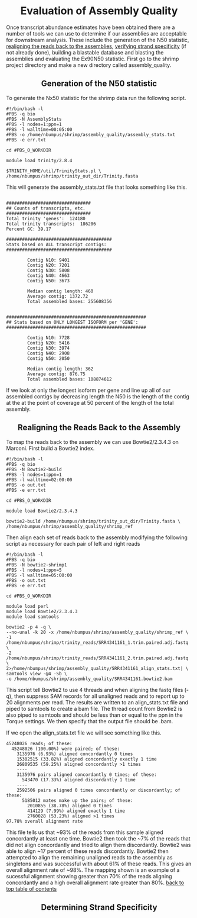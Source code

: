 <h1 align="center"><a id="top"></a>Evaluation of Assembly Quality</h1>

<p>Once transcript abundance estimates have been obtained there are a number of tools we can use to determine if our assemblies are acceptable for downstream analysis.  These include the generation of the N50 statistic, <a href="#align">realigning the reads back to the assemblies</a>, <a href="#specificity">verifying strand specificity</a> (if not already done), building a blastable database and blasting the assemblies and evaluating the Ex90N50 statistic.  First go to the shrimp project directory and make a new directory called assembly_quality.</p>

<h2 align="center">Generation of the N50 statistic</h2>

<p>To generate the Nx50 statistic for the shrimp data run the following script.</p>

```
#!/bin/bash -l
#PBS -q bio
#PBS -N AssemblyStats
#PBS -l nodes=1:ppn=1
#PBS -l walltime=00:05:00
#PBS -o /home/nbumpus/shrimp/assembly_quality/assembly_stats.txt
#PBS -e err.txt

cd #PBS_O_WORKDIR

module load trinity/2.8.4

$TRINITY_HOME/util/TrinityStats.pl \
/home/nbumpus/shrimp/trinity_out_dir/Trinity.fasta
```

<p>This will generate the assembly_stats.txt file that looks something like this.</p>

```

################################
## Counts of transcripts, etc.
################################
Total trinity 'genes':  124180
Total trinity transcripts:	186206
Percent GC: 39.17

########################################
Stats based on ALL transcript contigs:
########################################

        Contig N10: 9401
        Contig N20: 7201
        Contig N30: 5808
        Contig N40: 4663
        Contig N50: 3673

        Median contig length: 460
        Average contig: 1372.72
        Total assembled bases: 255608356


#####################################################
## Stats based on ONLY LONGEST ISOFORM per 'GENE':
#####################################################

        Contig N10: 7728
        Contig N20: 5416
        Contig N30: 3974
        Contig N40: 2908
        Contig N50: 2050

        Median contig length: 362
        Average contig: 876.75
        Total assembled bases: 108874612

```
<p>If we look at only the longest isoform per gene and line up all of our assembled contigs by decreasing length the N50 is the length of the contig at the at the point of coverage at 50 percent of the length of the total assembly.</p>

<h2 align="center">Realigning the Reads Back to the Assembly<a id="align"></a></h2>

<p>To map the reads back to the assembly we can use Bowtie2/2.3.4.3 on Marconi.  First build a Bowtie2 index.</p>

```
#!/bin/bash -l
#PBS -q bio
#PBS -N Bowtie2-build
#PBS -l nodes=1:ppn=1
#PBS -l walltime=02:00:00
#PBS -o out.txt
#PBS -e err.txt

cd #PBS_O_WORKDIR

module load Bowtie2/2.3.4.3

bowtie2-build /home/nbumpus/shrimp/trinity_out_dir/Trinity.fasta \
/home/nbumpus/shrimp/assembly_quality/shrimp_ref
```
<p>Then align each set of reads back to the assembly modifying the following script as necessary for each pair of left and right reads</p>

```
#!/bin/bash -l
#PBS -q bio
#PBS -N bowtie2-shrimp1
#PBS -l nodes=1:ppn=5
#PBS -l walltime=05:00:00
#PBS -o out.txt
#PBS -e err.txt

cd #PBS_O_WORKDIR

module load perl
module load Bowtie2/2.3.4.3
module load samtools

bowtie2 -p 4 -q \
--no-unal -k 20 -x /home/nbumpus/shrimp/assembly_quality/shrimp_ref \
-1 /home/nbumpus/shrimp/trinity_reads/SRR4341161_1.trim.paired.adj.fastq \
-2 /home/nbumpus/shrimp/trinity_reads/SRR4341161_2.trim.paired.adj.fastq \
2>/home/nbumpus/shrimp/assembly_quality/SRR4341161_align_stats.txt| \
samtools view -@4 -Sb \
-o /home/nbumpus/shrimp/assembly_quality/SRR4341161.bowtie2.bam
```
<p>This script tell Bowtie2 to use 4 threads and when aligning the fastq files (-q), then suppress SAM records for all unaligned reads and to report up to 20 alignments per read.  The results are written to an align_stats.txt file and piped to samtools to create a bam file.  The thread count from Bowtie2 is also piped to samtools and should be less than or equal to the ppn in the Torque settings.  We then specify that the output file should be .bam.</p>

<p>If we open the align_stats.txt file we will see something like this.</p>

```
45248026 reads; of these:
  45248026 (100.00%) were paired; of these:
    3135976 (6.93%) aligned concordantly 0 times
    15302515 (33.82%) aligned concordantly exactly 1 time
    26809535 (59.25%) aligned concordantly >1 times
    ----
    3135976 pairs aligned concordantly 0 times; of these:
      543470 (17.33%) aligned discordantly 1 time
    ----
    2592506 pairs aligned 0 times concordantly or discordantly; of these:
      5185012 mates make up the pairs; of these:
        2010855 (38.78%) aligned 0 times
        414129 (7.99%) aligned exactly 1 time
        2760028 (53.23%) aligned >1 times
97.78% overall alignment rate
```
<p>This file tells us that ~93% of the reads from this sample aligned concordantly at least one time.  Bowtie2 then took the ~7% of the reads that did not align concordantly and tried to align them discordantly.  Bowtie2 was able to align ~17 percent of these reads discordantly.  Bowtie2 then attempted to align the remaining unaligned reads to the assembly as singletons and was successful with about 61% of these reads.  This gives an overall alignment rate of ~98%.  The mapping shown is an example of a sucessful alignment showing greater than 70% of the reads aligning concordantly and a high overall alignment rate greater than 80%. <a href="#top">back to top </a><a href="#contents">table of contents</a></p>

<h2 align="center">Determining Strand Specificity<a id="specificity"></a></h2>



